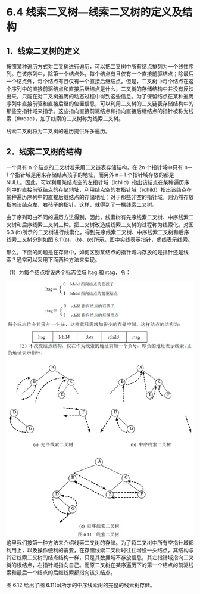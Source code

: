 # 6.4 线索二叉树—线索二叉树的定义及结构

## 1．线索二叉树的定义

按照某种遍历方式对二叉树进行遍历，可以把二叉树中所有结点排列为一个线性序列。在该序列中，除第一个结点外，每个结点有且仅有一个直接前驱结点；除最后一个结点外，每个结点有且仅有一个直接后继结点。但是，二叉树中每个结点在这个序列中的直接前驱结点和直接后继结点是什么，二叉树的存储结构中并没有反映出来，只能在对二叉树遍历的动态过程中得到这些信息。为了保留结点在某种遍历序列中直接前驱和直接后继的位置信息，可以利用二叉树的二叉链表存储结构中的那些空指针域来指示。这些指向直接前驱结点和指向直接后继结点的指针被称为线索（thread），加了线索的二叉树称为线索二叉树。

线索二叉树将为二叉树的遍历提供许多遍历。

## 2．线索二叉树的结构

一个具有 n 个结点的二叉树若采用二叉链表存储结构，在 2n 个指针域中只有 n－1 个指针域是用来存储结点孩子的地址，而另外 n＋1 个指针域存放的都是 NULL。因此，可以利用某结点空的左指针域（lchild）指出该结点在某种遍历序列中的直接前驱结点的存储地址，利用结点空的右指针域（rchild）指出该结点在某种遍历序列中的直接后继结点的存储地址；对于那些非空的指针域，则仍然存放指向该结点左、右孩子的指针。这样，就得到了一棵线索二叉树。

由于序列可由不同的遍历方法得到，因此，线索树有先序线索二叉树、中序线索二叉树和后序线索二叉树三种。把二叉树改造成线索二叉树的过程称为线索化。对图 6.3 (b)所示的二叉树进行线索化，得到先序线索二叉树、中序线索二叉树和后序线索二叉树分别如图 6.11(a)、(b)、(c)所示。图中实线表示指针，虚线表示线索。

那么，下面的问题是在存储中，如何区别某结点的指针域内存放的是指针还是线索？通常可以采用下面两种方法来实现。

（1）为每个结点增设两个标志位域 ltag 和 rtag，令：

![](img/b3c4501590b82571e731bd54680a3093.jpg)![](img/5aa8334ba90f643ad1a03c009824e116.jpg)这里我们按第一种方法来介绍线索二叉树的存储。为了将二叉树中所有空指针域都利用上，以及操作便利的需要，在存储线索二叉树时往往增设一头结点，其结构与其它线索二叉树的结点结构一样，只是其数据域不存放信息，其左指针域指向二叉树的根结点，右指针域指向自己。而原二叉树在某序遍历下的第一个结点的前驱线索和最后一个结点的后继线索都指向该头结点。

图 6.12 给出了图 6.11(b)所示的中序线索树的完整的线索树存储。
